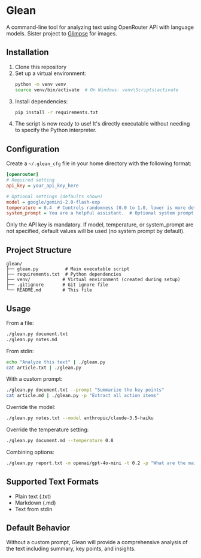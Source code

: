 # Glean

A command-line tool for analyzing text using OpenRouter API with language models. Sister project to [Glimpse](https://github.com/u1i/glimpse) for images.

## Installation

1. Clone this repository
2. Set up a virtual environment:
   ```bash
   python -m venv venv
   source venv/bin/activate  # On Windows: venv\Scripts\activate
   ```
3. Install dependencies:
   ```bash
   pip install -r requirements.txt
   ```
4. The script is now ready to use! It's directly executable without needing to specify the Python interpreter.

## Configuration

Create a `~/.glean_cfg` file in your home directory with the following format:

```ini
[openrouter]
# Required setting
api_key = your_api_key_here

# Optional settings (defaults shown)
model = google/gemini-2.0-flash-exp
temperature = 0.4  # Controls randomness (0.0 to 1.0, lower is more deterministic)
system_prompt = You are a helpful assistant.  # Optional system prompt for all requests
```

Only the API key is mandatory. If model, temperature, or system_prompt are not specified, default values will be used (no system prompt by default).

## Project Structure

```
glean/
├── glean.py          # Main executable script
├── requirements.txt  # Python dependencies
├── venv/            # Virtual environment (created during setup)
├── .gitignore       # Git ignore file
└── README.md        # This file
```

## Usage

From a file:
```bash
./glean.py document.txt
./glean.py notes.md
```

From stdin:
```bash
echo "Analyze this text" | ./glean.py
cat article.txt | ./glean.py
```

With a custom prompt:
```bash
./glean.py document.txt --prompt "Summarize the key points"
cat article.md | ./glean.py -p "Extract all action items"
```

Override the model:
```bash
./glean.py notes.txt --model anthropic/claude-3.5-haiku
```

Override the temperature setting:
```bash
./glean.py document.md --temperature 0.8
```

Combining options:
```bash
./glean.py report.txt -m openai/gpt-4o-mini -t 0.2 -p "What are the main risks mentioned?"
```

## Supported Text Formats

- Plain text (.txt)
- Markdown (.md)
- Text from stdin

## Default Behavior

Without a custom prompt, Glean will provide a comprehensive analysis of the text including summary, key points, and insights.